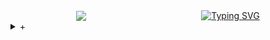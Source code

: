 <!-- https://github.com/DenverCoder1/readme-typing-svg  -->
<div align="center" style="display: flex; align-items: center; justify-content: center;">

  <img src="https://github.com/hhzzzk/hhzzzk/assets/67236054/d7a31e00-75f2-4ace-9f47-5926ed97a40a" width="200">

  <a href="https://git.io/typing-svg">
    <img src="https://readme-typing-svg.demolab.com?font=Tiny5&size=30&pause=1000&color=000000&center=true&vCenter=true&random=false&width=435&lines=Hello+World!" alt="Typing SVG">
  </a>

</div>

<details>
  <summary>+</summary>
  <div align="center" style="display: flex; flex-direction: column; align-items: center; justify-content: center;">
    <a href="https://github.com/devxb/gitanimals">
      <img src="https://render.gitanimals.org/lines/hhzzzk?pet-id=586935847131882192&contribution-view=false" width="1000" height="120"/>
    </a>
    <img src="./profile-3d-contrib/profile-green-animate.svg" alt="Profile Green Animate" style="margin-top: 20px;"/>
  </div>
</details>
